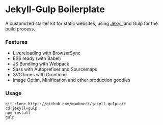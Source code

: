 # Jekyll-Gulp Boilerplate

A customized starter kit for static websites, using [Jekyll](https://jekyllrb.com/) and Gulp for the build process.

### Features

* Livereloading with BrowserSync
* ES6 ready (with Babel)
* JS Bundling with Webpack
* Sass with Autoprefixer and Sourcemaps
* SVG Icons with Grunticon
* Image Optim, Minification and other production goodies

### Usage

```
git clone https://github.com/maxboeck/jekyll-gulp.git
cd jekyll-gulp
npm install
gulp
```